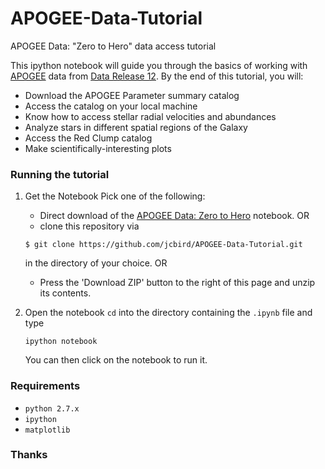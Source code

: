 # APOGEE-Data-Tutorial
APOGEE Data: "Zero to Hero" data access tutorial

This ipython notebook will guide you through the basics of working with [APOGEE](https://www.sdss3.org/surveys/apogee.php) data from [Data Release 12](http://www.sdss.org/dr12/irspec/).
By the end of this tutorial, you will:
 - Download the APOGEE Parameter summary catalog
 - Access the catalog on your local machine
 - Know how to access stellar radial velocities and abundances
 - Analyze stars in different spatial regions of the Galaxy
 - Access the Red Clump catalog
 - Make scientifically-interesting plots

### Running the tutorial
1. Get the Notebook
   Pick one of the following:
    - Direct download of the [APOGEE Data: Zero to Hero](https://github.com/jcbird/APOGEE-Data-Tutorial/blob/master/APOGEE%20Data%20%22Zero%20to%20Hero%22.ipynb) notebook.
    OR
    - clone this repository via
    ```
    $ git clone https://github.com/jcbird/APOGEE-Data-Tutorial.git
    ```
    in the directory of your choice.
    OR 
    - Press the 'Download ZIP' button to the right of this page and unzip its contents.

2. Open the notebook
   `cd` into the directory containing the `.ipynb` file and type
   ```
   ipython notebook
   ```
   You can then click on the notebook to run it.

### Requirements
- `python 2.7.x`
- `ipython`
- `matplotlib`

### Thanks

